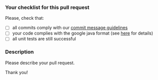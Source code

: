 ### Your checklist for this pull request

Please, check that:
- [ ] all commits comply with our [commit message guidelines](https://www.saros-project.org/contribute/guidelines.html#commit-message)
- [ ] your code complies with the google java format (see [here](https://www.saros-project.org/contribute/development-environment.html) for details)
- [ ] all unit tests are still successful

### Description
Please describe your pull request.

Thank you!
